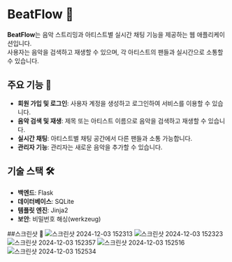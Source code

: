 # BeatFlow 🎵  
**BeatFlow**는 음악 스트리밍과 아티스트별 실시간 채팅 기능을 제공하는 웹 애플리케이션입니다.  
사용자는 음악을 검색하고 재생할 수 있으며, 각 아티스트의 팬들과 실시간으로 소통할 수 있습니다.  

## 주요 기능 🚀  
- **회원 가입 및 로그인**: 사용자 계정을 생성하고 로그인하여 서비스를 이용할 수 있습니다.  
- **음악 검색 및 재생**: 제목 또는 아티스트 이름으로 음악을 검색하고 재생할 수 있습니다.  
- **실시간 채팅**: 아티스트별 채팅 공간에서 다른 팬들과 소통 가능합니다.  
- **관리자 기능**: 관리자는 새로운 음악을 추가할 수 있습니다.  

## 기술 스택 🛠️  
- **백엔드**: Flask  
- **데이터베이스**: SQLite  
- **템플릿 엔진**: Jinja2  
- **보안**: 비밀번호 해싱(werkzeug)  

##스크린샷 📸
![스크린샷 2024-12-03 152313](https://github.com/user-attachments/assets/afb0f4dd-91e4-482d-a259-0abe2f32dc84)
![스크린샷 2024-12-03 152323](https://github.com/user-attachments/assets/141ed752-a60f-4397-8b6f-65e3e8ad4db2)
![스크린샷 2024-12-03 152357](https://github.com/user-attachments/assets/d70ef125-fd8c-4141-952f-0a974ffcda23)
![스크린샷 2024-12-03 152516](https://github.com/user-attachments/assets/429882d7-7244-4aee-82e3-d522ff82a517)
![스크린샷 2024-12-03 152534](https://github.com/user-attachments/assets/8c3d3277-cd20-4554-af16-a262070c0a7e)


